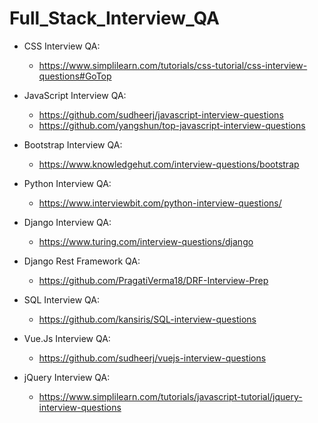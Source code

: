 # Full_Stack_Interview_QA

- CSS Interview QA:
  - https://www.simplilearn.com/tutorials/css-tutorial/css-interview-questions#GoTop

- JavaScript Interview QA:
  - https://github.com/sudheerj/javascript-interview-questions
  - https://github.com/yangshun/top-javascript-interview-questions

- Bootstrap Interview QA:
  - https://www.knowledgehut.com/interview-questions/bootstrap
 
- Python Interview QA:
  - https://www.interviewbit.com/python-interview-questions/

- Django Interview QA:
  - https://www.turing.com/interview-questions/django

- Django Rest Framework QA:
  - https://github.com/PragatiVerma18/DRF-Interview-Prep

- SQL Interview QA:
  - https://github.com/kansiris/SQL-interview-questions

- Vue.Js Interview QA:
  - https://github.com/sudheerj/vuejs-interview-questions
 
- jQuery Interview QA:
  - https://www.simplilearn.com/tutorials/javascript-tutorial/jquery-interview-questions
